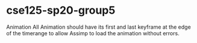# cse125-sp20-group5

Animation
All Animation should have its first and last keyframe at the edge of the timerange to allow Assimp to load the animation without errors.